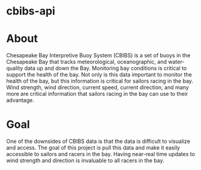 # cbibs-api

# About
Chesapeake Bay Interpretive Buoy System (CBIBS) is a set of buoys in the Chesapeake Bay that tracks meteorological, 
oceanographic, and water-quality data up and down the Bay. Monitoring bay conditions is critical to support the health
of the bay. Not only is this data important to monitor the health of the bay, but this information is critical for
sailors racing in the bay. Wind strength, wind direction, current speed, current direction, and many more are critical 
information that sailors racing in the bay can use to their advantage.

# Goal
One of the downsides of CBIBS data is that the data is difficult to visualize and access. The goal of this project is 
pull this data and make it easily accessible to sailors and racers in the bay. Having near-real time updates to wind 
strength and direction is invaluable to all racers in the bay. 




